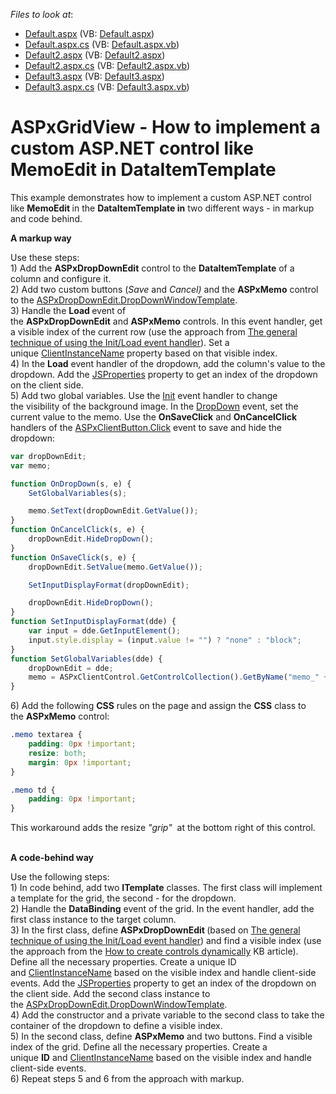 <!-- default file list -->
*Files to look at*:

* [Default.aspx](./CS/Default.aspx) (VB: [Default.aspx](./VB/Default.aspx))
* [Default.aspx.cs](./CS/Default.aspx.cs) (VB: [Default.aspx.vb](./VB/Default.aspx.vb))
* [Default2.aspx](./CS/Default2.aspx) (VB: [Default2.aspx](./VB/Default2.aspx))
* [Default2.aspx.cs](./CS/Default2.aspx.cs) (VB: [Default2.aspx.vb](./VB/Default2.aspx.vb))
* [Default3.aspx](./CS/Default3.aspx) (VB: [Default3.aspx](./VB/Default3.aspx))
* [Default3.aspx.cs](./CS/Default3.aspx.cs) (VB: [Default3.aspx.vb](./VB/Default3.aspx.vb))
<!-- default file list end -->
# ASPxGridView - How to implement a custom ASP.NET control like MemoEdit in DataItemTemplate


<p>This example demonstrates how to implement a custom ASP.NET control like <strong>MemoEdit </strong>in the <strong>DataItemTemplate in</strong> two different ways - in markup and code behind.</p>
<p><strong>A markup way</strong></p>
<p>Use these steps:<br>1) Add the <strong>ASPxDropDownEdit</strong> control to the <strong>DataItemTemplate</strong> of a column and configure it.<br>2) Add two custom buttons (<em>Save</em> and <em>Cancel)</em> and the <strong>ASPxMemo</strong> control to the <a href="https://documentation.devexpress.com/#AspNet/DevExpressWebASPxDropDownEdit_DropDownWindowTemplatetopic">ASPxDropDownEdit.DropDownWindowTemplate</a>.<br>3) Handle the <strong>Load </strong>event of the <strong>ASPxDropDownEdit</strong> and <strong>ASPxMemo</strong> controls. In this event handler, get a visible index of the current row (use the approach from <a href="https://www.devexpress.com/Support/Center/p/K18282">The general technique of using the Init/Load event handler</a>). Set a unique <a href="https://documentation.devexpress.com/#AspNet/DevExpressWebASPxEditBase_ClientInstanceNametopic">ClientInstanceName</a> property based on that visible index. <br>4) In the <strong>Load</strong> event handler of the dropdown, add the column's value to the dropdown. Add the <a href="https://documentation.devexpress.com/#AspNet/DevExpressWebASPxEditBase_JSPropertiestopic">JSProperties</a> property to get an index of the dropdown on the client side.<br>5) Add two global variables. Use the <a href="https://documentation.devexpress.com/#AspNet/DevExpressWebScriptsASPxClientControl_Inittopic">Init</a> event handler to change the visibility of the background image. In the <a href="https://documentation.devexpress.com/#AspNet/DevExpressWebScriptsASPxClientDropDownEditBase_DropDowntopic">DropDown</a> event, set the current value to the memo. Use the <strong>OnSaveClick</strong> and <strong>OnCancelClick </strong>handlers of the <a href="https://documentation.devexpress.com/#AspNet/DevExpressWebScriptsASPxClientButton_Clicktopic">ASPxClientButton.Click</a> event to save and hide the dropdown:</p>


```js
var dropDownEdit;
var memo;

function OnDropDown(s, e) {
	SetGlobalVariables(s);

	memo.SetText(dropDownEdit.GetValue());
}
function OnCancelClick(s, e) {
	dropDownEdit.HideDropDown();
}
function OnSaveClick(s, e) {
	dropDownEdit.SetValue(memo.GetValue());

	SetInputDisplayFormat(dropDownEdit);

	dropDownEdit.HideDropDown();
}		
function SetInputDisplayFormat(dde) {
	var input = dde.GetInputElement();
	input.style.display = (input.value != "") ? "none" : "block";
}
function SetGlobalVariables(dde) {
	dropDownEdit = dde;
	memo = ASPxClientControl.GetControlCollection().GetByName("memo_" + dde.cpIndex);
}
```


<p>6) Add the following <strong>CSS</strong> rules on the page and assign the <strong>CSS</strong> class to the <strong>ASPxMemo</strong> control: </p>


```css
.memo textarea {
	padding: 0px !important;
	resize: both;
	margin: 0px !important;
}

.memo td {
	padding: 0px !important;
}
```


<p>This workaround adds the resize <em>"grip"</em>  at the bottom right of this control.</p>
<p><strong><br>A code-behind way </strong></p>
<p>Use the following steps:<br>1) In code behind, add two <strong>ITemplate</strong> classes. The first class will implement a template for the grid, the second - for the dropdown.<br>2) Handle the <strong>DataBinding</strong> event of the grid. In the event handler, add the first class instance to the target column.<br>3) In the first class, define <strong>ASPxDropDownEdit </strong>(based on <a href="https://www.devexpress.com/Support/Center/p/K18282">The general technique of using the Init/Load event handler</a>) and find a visible index (use the approach from the <a href="https://www.devexpress.com/Support/Center/p/KA18606">How to create controls dynamically</a> KB article). Define all the necessary properties. Create a unique ID and <a href="https://documentation.devexpress.com/#AspNet/DevExpressWebASPxEditBase_ClientInstanceNametopic">ClientInstanceName</a> based on the visible index and handle client-side events. Add the <a href="https://documentation.devexpress.com/#AspNet/DevExpressWebASPxEditBase_JSPropertiestopic">JSProperties</a> property to get an index of the dropdown on the client side. Add the second class instance to the <a href="https://documentation.devexpress.com/#AspNet/DevExpressWebASPxDropDownEdit_DropDownWindowTemplatetopic">ASPxDropDownEdit.DropDownWindowTemplate</a>.<br>4) Add the constructor and a private variable to the second class to take the container of the dropdown to define a visible index.<br>5) In the second class, define <strong>ASPxMemo</strong> and two buttons. Find a visible index of the grid. Define all the necessary properties. Create a unique <strong>ID</strong> and <a href="https://documentation.devexpress.com/#AspNet/DevExpressWebASPxEditBase_ClientInstanceNametopic">ClientInstanceName</a> based on the visible index and handle client-side events.<br>6) Repeat steps 5 and 6 from the approach with markup.</p>

<br/>


